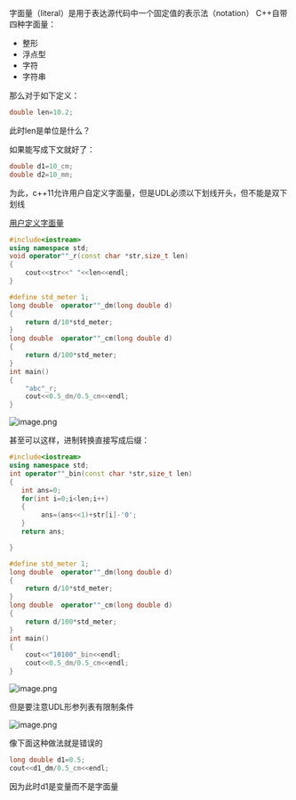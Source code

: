 字面量（literal）是用于表达源代码中一个固定值的表示法（notation）
C++自带四种字面量：
- 整形
- 浮点型
- 字符
- 字符串

那么对于如下定义：
```cpp
double len=10.2;
```
此时len是单位是什么？

如果能写成下文就好了：
```cpp
double d1=10_cm;
double d2=10_mm;
```
为此，c++11允许用户自定义字面量，但是UDL必须以下划线开头，但不能是双下划线


[用户定义字面量](https://zh.cppreference.com/w/cpp/language/user_literal#Popover19-toggle:~:text=%E7%94%A8%E6%88%B7%E5%AE%9A%E4%B9%89%E5%AD%97%E9%9D%A2%E9%87%8F)

```cpp
#include<iostream>
using namespace std;
void operator""_r(const char *str,size_t len)
{
    cout<<str<<" "<<len<<endl;
}

#define std_meter 1;
long double  operator""_dm(long double d)
{
    return d/10*std_meter;
}
long double  operator""_cm(long double d)
{
    return d/100*std_meter;
}
int main()
{
    "abc"_r;
    cout<<0.5_dm/0.5_cm<<endl;
}

```
![image.png](https://yaaame-1317851743.cos.ap-beijing.myqcloud.com/20240428101959.png)

甚至可以这样，进制转换直接写成后缀：
```cpp
#include<iostream>
using namespace std;
int operator""_bin(const char *str,size_t len)
{
   int ans=0;
   for(int i=0;i<len;i++)
   {
        ans=(ans<<1)+str[i]-'0';
   }
   return ans;

}

#define std_meter 1;
long double  operator""_dm(long double d)
{
    return d/10*std_meter;
}
long double  operator""_cm(long double d)
{
    return d/100*std_meter;
}
int main()
{
    cout<<"10100"_bin<<endl;
    cout<<0.5_dm/0.5_cm<<endl;
}

```

![image.png](https://yaaame-1317851743.cos.ap-beijing.myqcloud.com/20240428102709.png)

但是要注意UDL形参列表有限制条件

![image.png](https://yaaame-1317851743.cos.ap-beijing.myqcloud.com/20240428102934.png)

像下面这种做法就是错误的
```cpp
long double d1=0.5;
cout<<d1_dm/0.5_cm<<endl;
```
因为此时d1是变量而不是字面量

